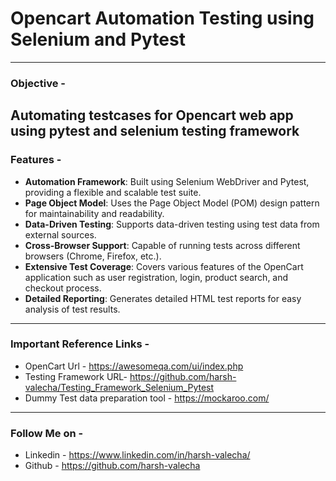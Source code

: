 # Opencart Automation Testing using Selenium and Pytest
----
### Objective - 
Automating testcases for Opencart web app using pytest and 
selenium testing framework 
---
### Features - 
- **Automation Framework**: Built using Selenium WebDriver and Pytest, providing a flexible and scalable test suite.
- **Page Object Model**: Uses the Page Object Model (POM) design pattern for maintainability and readability.
- **Data-Driven Testing**: Supports data-driven testing using test data from external sources.
- **Cross-Browser Support**: Capable of running tests across different browsers (Chrome, Firefox, etc.).
- **Extensive Test Coverage**: Covers various features of the OpenCart application such as user registration, login, product search, and checkout process.
- **Detailed Reporting**: Generates detailed HTML test reports for easy analysis of test results.

---
### Important Reference Links - 
- OpenCart Url - https://awesomeqa.com/ui/index.php
- Testing Framework URL- https://github.com/harsh-valecha/Testing_Framework_Selenium_Pytest
- Dummy Test data preparation tool - https://mockaroo.com/
----
### Follow Me on - 
- Linkedin - https://www.linkedin.com/in/harsh-valecha/
- Github - https://github.com/harsh-valecha






